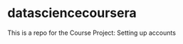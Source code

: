 datasciencecoursera
===================

This is a repo for the Course Project: Setting up accounts

